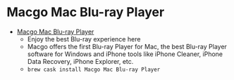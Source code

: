 # Macgo Mac Blu-ray Player
- [Macgo Mac Blu-ray Player](https://www.macblurayplayer.com/)
  -  Enjoy the best Blu-ray experience here
  - Macgo offers the first Blu-ray Player for Mac, the best Blu-ray Player software for Windows and iPhone tools like iPhone Cleaner, iPhone Data Recovery, iPhone Explorer, etc.
  - `brew cask install Macgo Mac Blu-ray Player`
